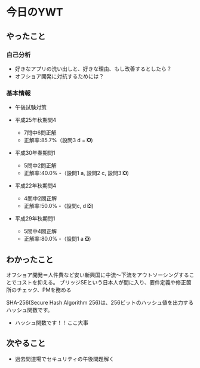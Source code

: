 # 今日のYWT

## やったこと

### 自己分析

- 好きなアプリの洗い出しと、好きな理由、もし改善するとしたら？
- オフショア開発に対抗するためには？

### 基本情報

- 午後試験対策
- 平成25年秋期問4
  - 7問中6問正解
  - 正解率:85.7%（設問3 d = :negative_squared_cross_mark:)

- 平成30年春期問1
  - 5問中2問正解
  - 正解率:40.0%
    -（設問1 a, 設問2 c, 設問3 :negative_squared_cross_mark:)

- 平成22年秋期問4
  - 4問中2問正解
  - 正解率:50.0%
    -（設問c, d :negative_squared_cross_mark:)

- 平成29年秋期問1
  - 5問中4問正解
  - 正解率:80.0%
    -（設問1 a :negative_squared_cross_mark:)

## わかったこと

オフショア開発＝人件費など安い新興国に中流〜下流をアウトソーシングすることでコストを抑える。
ブリッジSEという日本人が間に入り、要件定義や修正箇所のチェック、PMを務める

SHA-256(Secure Hash Algorithm 256)は、256ビットのハッシュ値を出力するハッシュ関数です。
- ハッシュ関数です！！ここ大事

## 次やること

- 過去問道場でセキュリティの午後問題解く
